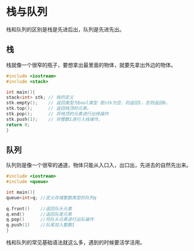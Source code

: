 # 栈与队列

栈和队列的区别是栈是先进后出，队列是先进先出。

## 栈

栈就像一个很窄的瓶子，要想拿出最里面的物体，就要先拿出外边的物体。

```c++
#include <iostream>
#include <stack>

int main(){
stack<int> stk; // 栈的定义
stk.empty();    // 返回类型为bool类型 若stk为空，则返回1，否则返回0。
stk.top();      // 返回栈顶的元素。
stk.pop();      // 将栈顶的元素进行出栈操作
stk.push(1);    // 将整数1进行入栈操作。 
return 0;
}
```

## 队列

队列则是像一个很窄的通道，物体只能从入口入，出口出，先进去的自然先出来。

```c++
#include <iostream>
#include <queue>

int main(){
queue<int>q; //定义存储整数类型的队列q
    
q.front()    //返回队头元素
q.end()      //返回队尾元素
q.pop()      //将队头元素进行出队操作
q.push(1)    //队尾加入整数1
}
```

栈和队列的常见基础语法就这么多，遇到的时候要活学活用。


